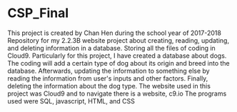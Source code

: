 # CSP_Final
This project is created by Chan Hen during the school year of 2017-2018
Repository for my 2.2.3B website project about creating, reading, updating, and deleting information in a database. Storing all the files of coding in Cloud9. Particularly for this project, I have created a database about dogs. The coding will add a certain type of dog about its origin and breed into the database. Afterwards, updating the information to something else by reading the information from user's inputs and other factors. Finally, deleting the information about the dog type. 
The website used in this project was Cloud9 and to navigate there is a website, c9.io
The programs used were SQL, javascript, HTML, and CSS 
